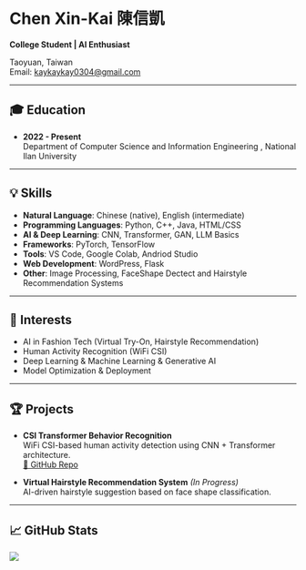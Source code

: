 # Chen Xin-Kai 陳信凱

**College Student | AI Enthusiast**

Taoyuan, Taiwan  
Email: kaykaykay0304@gmail.com

---

## 🎓 Education
- **2022 - Present**  
  Department of Computer Science and Information Engineering , National Ilan University

---

## 💡 Skills
- **Natural Language**: Chinese (native), English (intermediate)
- **Programming Languages**: Python, C++, Java, HTML/CSS
- **AI & Deep Learning**: CNN, Transformer, GAN, LLM Basics
- **Frameworks**: PyTorch, TensorFlow
- **Tools**: VS Code, Google Colab, Andriod Studio
- **Web Development**: WordPress, Flask 
- **Other**: Image Processing, FaceShape Dectect and Hairstyle Recommendation Systems

---

## 🎯 Interests
- AI in Fashion Tech (Virtual Try-On, Hairstyle Recommendation)
- Human Activity Recognition (WiFi CSI)
- Deep Learning & Machine Learning & Generative AI
- Model Optimization & Deployment

---

## 🏆 Projects
- **CSI Transformer Behavior Recognition**  
  WiFi CSI-based human activity detection using CNN + Transformer architecture.  
  [🔗 GitHub Repo](https://github.com/chenxinkai0304/CSI_Transformer_PredictModel)

- **Virtual Hairstyle Recommendation System** *(In Progress)*  
  AI-driven hairstyle suggestion based on face shape classification.

---

## 📈 GitHub Stats
<p align="left">
  <img src="https://github-readme-stats.vercel.app/api?username=chenxinkai0304&show_icons=true&theme=default" />
</p>

